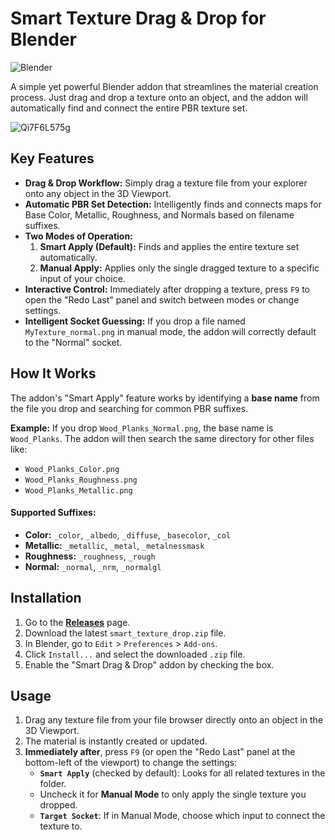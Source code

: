 
# Smart Texture Drag & Drop for Blender

![Blender](https://img.shields.io/badge/Blender-4.1+-orange.svg)

A simple yet powerful Blender addon that streamlines the material creation process. Just drag and drop a texture onto an object, and the addon will automatically find and connect the entire PBR texture set.

![Qi7F6L575g](https://github.com/user-attachments/assets/a06403b0-c6aa-4ffb-866d-718f7c767d8c)


## Key Features

*   **Drag & Drop Workflow:** Simply drag a texture file from your explorer onto any object in the 3D Viewport.
*   **Automatic PBR Set Detection:** Intelligently finds and connects maps for Base Color, Metallic, Roughness, and Normals based on filename suffixes.
*   **Two Modes of Operation:**
    1.  **Smart Apply (Default):** Finds and applies the entire texture set automatically.
    2.  **Manual Apply:** Applies only the single dragged texture to a specific input of your choice.
*   **Interactive Control:** Immediately after dropping a texture, press `F9` to open the "Redo Last" panel and switch between modes or change settings.
*   **Intelligent Socket Guessing:** If you drop a file named `MyTexture_normal.png` in manual mode, the addon will correctly default to the "Normal" socket.

## How It Works

The addon's "Smart Apply" feature works by identifying a **base name** from the file you drop and searching for common PBR suffixes.

**Example:** If you drop `Wood_Planks_Normal.png`, the base name is `Wood_Planks`. The addon will then search the same directory for other files like:
*   `Wood_Planks_Color.png`
*   `Wood_Planks_Roughness.png`
*   `Wood_Planks_Metallic.png`

#### Supported Suffixes:
*   **Color:** `_color`, `_albedo`, `_diffuse`, `_basecolor`, `_col`
*   **Metallic:** `_metallic`, `_metal`, `_metalnessmask`
*   **Roughness:** `_roughness`, `_rough`
*   **Normal:** `_normal`, `_nrm`, `_normalgl`

## Installation

1.  Go to the [**Releases**](https://github.com/YOUR_USERNAME/YOUR_REPOSITORY/releases) page.
2.  Download the latest `smart_texture_drop.zip` file.
3.  In Blender, go to `Edit` > `Preferences` > `Add-ons`.
4.  Click `Install...` and select the downloaded `.zip` file.
5.  Enable the "Smart Drag & Drop" addon by checking the box.

## Usage

1.  Drag any texture file from your file browser directly onto an object in the 3D Viewport.
2.  The material is instantly created or updated.
3.  **Immediately after**, press `F9` (or open the "Redo Last" panel at the bottom-left of the viewport) to change the settings:
    *   **`Smart Apply`** (checked by default): Looks for all related textures in the folder.
    *   Uncheck it for **Manual Mode** to only apply the single texture you dropped.
    *   **`Target Socket`**: If in Manual Mode, choose which input to connect the texture to.
